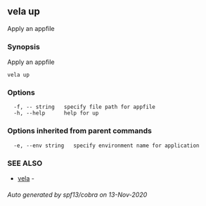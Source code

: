 ## vela up

Apply an appfile

### Synopsis

Apply an appfile

```
vela up
```

### Options

```
  -f, -- string   specify file path for appfile
  -h, --help      help for up
```

### Options inherited from parent commands

```
  -e, --env string   specify environment name for application
```

### SEE ALSO

* [vela](vela.md)	 - 

###### Auto generated by spf13/cobra on 13-Nov-2020
